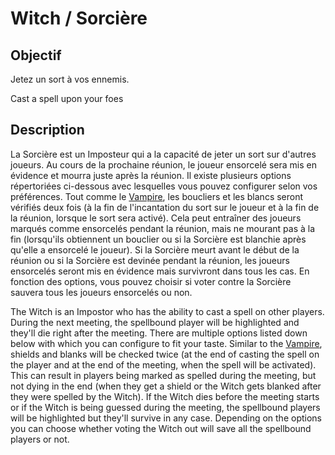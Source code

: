 # Witch / Sorcière

## Objectif

Jetez un sort à vos ennemis.

Cast a spell upon your foes

## Description

La Sorcière est un Imposteur qui a la capacité de jeter un sort sur d'autres joueurs. Au cours de la prochaine réunion, le joueur ensorcelé sera mis en évidence et mourra juste après la réunion. Il existe plusieurs options répertoriées ci-dessous avec lesquelles vous pouvez configurer selon vos préférences. Tout comme le [Vampire](/impostors/vampire.md), les boucliers et les blancs seront vérifiés deux fois (à la fin de l'incantation du sort sur le joueur et à la fin de la réunion, lorsque le sort sera activé). Cela peut entraîner des joueurs marqués comme ensorcelés pendant la réunion, mais ne mourant pas à la fin (lorsqu'ils obtiennent un bouclier ou si la Sorcière est blanchie après qu'elle a ensorcelé le joueur). Si la Sorcière meurt avant le début de la réunion ou si la Sorcière est devinée pendant la réunion, les joueurs ensorcelés seront mis en évidence mais survivront dans tous les cas. En fonction des options, vous pouvez choisir si voter contre la Sorcière sauvera tous les joueurs ensorcelés ou non.

The Witch is an Impostor who has the ability to cast a spell on other players. During the next meeting, the spellbound player will be highlighted and they'll die right after the meeting. There are multiple options listed down below with which you can configure to fit your taste. Similar to the [Vampire](/impostors/vampire.md), shields and blanks will be checked twice (at the end of casting the spell on the player and at the end of the meeting, when the spell will be activated). This can result in players being marked as spelled during the meeting, but not dying in the end (when they get a shield or the Witch gets blanked after they were spelled by the Witch). If the Witch dies before the meeting starts or if the Witch is being guessed during the meeting, the spellbound players will be highlighted but they'll survive in any case. Depending on the options you can choose whether voting the Witch out will save all the spellbound players or not.